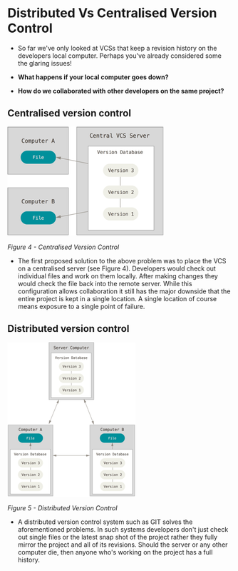 # Distributed Vs Centralised Version Control


- So far we've only looked at VCSs that keep a revision history on the developers local computer. Perhaps you've already considered some the glaring issues! 

 - **What happens if your local computer goes down?** 
 - **How do we collaborated with other developers on the same project?**



## Centralised version control


 
 ![](../../../assets/block_2/centralised.png)

 <cite>Figure 4 - Centralised Version Control  </cite>

 
- The first proposed solution to the above problem was to place the VCS on a centralised server (see Figure 4). Developers would check out individual files and work on them locally. After making changes they would check the file back into the remote server. While this configuration allows collaboration it still has the major downside that the entire project is kept in a single location. A single location of course means exposure to a single point of failure.  

## Distributed version control 


 
 ![](../../../assets/block_2/distributed.png)

 <cite>Figure 5 - Distributed Version Control  </cite>

- A distributed version control system such as GIT solves the aforementioned problems. In such systems developers don't just check out single files or the latest snap shot of the project rather they fully mirror the project and all of its revisions. Should the server or any other computer die, then anyone who's working on the project has a full history. 


